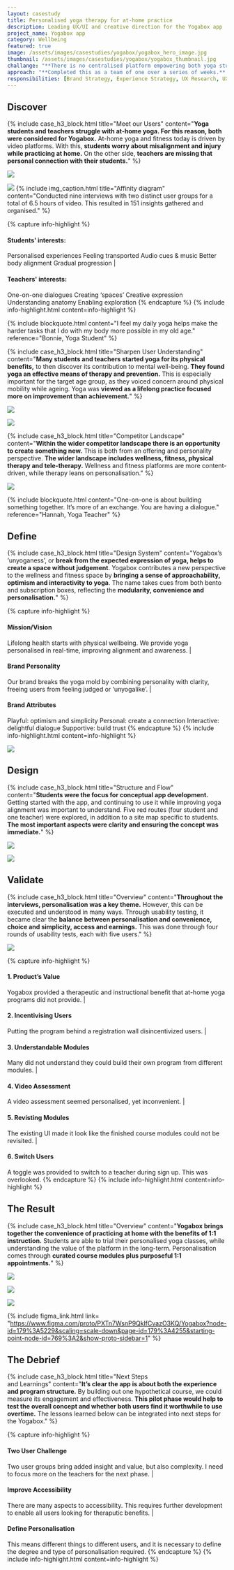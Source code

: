 ```yaml
---
layout: casestudy
title: Personalised yoga therapy for at-home practice
description: Leading UX/UI and creative direction for the Yogabox app
project_name: Yogabox app
category: Wellbeing
featured: true
image: /assets/images/casestudies/yogabox/yogabox_hero_image.jpg
thumbnail: /assets/images/casestudies/yogabox/yogabox_thumbnail.jpg
challange: "**There is no centralised platform empowering both yoga students and independent yoga teachers.** When following video classes at-home, **yoga students are concerned about misalignment. Yoga teachers are missing personalised connections** with students, and view themselves as more than just fitness instructors. "  
approach: "**Completed this as a team of one over a series of weeks.** Yogabox provides personalised yoga courses, focused on the therapeutic benefits of better alignment. I wanted to **create a concept for both students and teachers, as empathy, guidance and connection were main tenants for the platform.**"
responsibilities: [Brand Strategy, Experience Strategy, UX Research, UX Testing, UX Design, UI Design]
---
```


## Discover

{% include case_h3_block.html 
title="Meet our Users" 
content="**Yoga students and teachers struggle with at-home yoga. For this reason, both were considered for Yogabox.** At-home yoga and fitness today is driven by video platforms. With this, **students worry about misalignment and injury while practicing at home.** On the other side, **teachers are missing that personal connection with their students.**" %}

![](/assets/images/casestudies/yogabox/yogabox_students_overview.jpg)

![](/assets/images/casestudies/yogabox/yogabox_teachers_overview.jpg)
{% include img_caption.html 
title="Affinity diagram" 
content="Conducted nine interviews with two distinct user groups for a total of 6.5 hours of video. This resulted in 151 insights gathered and organised." %}

{% capture info-highlight %}
#### Students' interests:
Personalised experiences
Feeling transported
Audio cues & music
Better body alignment
Gradual progression
|
#### Teachers' interests:
One-on-one dialogues
Creating ‘spaces’
Creative expression
Understanding anatomy
Enabling exploration
{% endcapture %}
{% include info-highlight.html content=info-highlight %}

{% include blockquote.html 
content="I feel my daily yoga helps make the harder tasks that I do with my body more possible in my old age." 
reference="Bonnie, Yoga Student" %}

{% include case_h3_block.html 
title="Sharpen User Understanding" 
content="**Many students and teachers started yoga for its physical benefits,** to then discover its contribution to mental well-being. **They found yoga an effective means of therapy and prevention.** This is especially important for the target age group, as they voiced concern around physical mobility while ageing. Yoga was **viewed as a lifelong practice focused more on improvement than achievement.**" %}

![](/assets/images/casestudies/yogabox/yogabox_user_persona.png)

![](/assets/images/casestudies/yogabox/yogabox_teacher_persona.png)

{% include case_h3_block.html 
title="Competitor Landscape" 
content="**Within the wider competitor landscape there is an opportunity to create something new.** This is both from an offering and personality perspective. **The wider landscape includes wellness, fitness, physical therapy and tele-therapy.** Wellness and fitness platforms are more content-driven, while therapy leans on personalisation." %}

![](/assets/images/casestudies/yogabox/yogabox_competitor_analysis.png)

{% include blockquote.html 
content="One-on-one is about building something together. It’s more of an exchange. You are having a dialogue." 
reference="Hannah, Yoga Teacher" %}

## Define

{% include case_h3_block.html 
title="Design System" 
content="Yogabox’s ‘unyoganess’, or **break from the expected expression of yoga, helps to create a space without judgement**. Yogabox contributes a new perspective to the wellness and fitness space by **bringing a sense of approachability, optimism and interactivity to yoga**. The name takes cues from both bento and subscription boxes, reflecting the **modularity, convenience and personalisation.**" %}

{% capture info-highlight %}
#### Mission/Vision
Lifelong health starts with physical wellbeing. We provide yoga personalised in real-time, improving alignment and awareness.
|
#### Brand Personality
Our brand breaks the yoga mold by combining personality with clarity, freeing users from feeling judged or ‘unyogalike’.
|
#### Brand Attributes
Playful: optimism and simplicity
Personal: create a connection
Interactive: delightful dialogue
Supportive: build trust
{% endcapture %}
{% include info-highlight.html content=info-highlight %}

![](/assets/images/casestudies/yogabox/yogabox_style_guide.png)

## Design

{% include case_h3_block.html 
title="Structure and Flow" 
content="**Students were the focus for conceptual app development.** Getting started with the app, and continuing to use it while improving yoga alignment was important to understand. Five red routes (four student and one teacher) were explored, in addition to a site map specific to students. **The most important aspects were clarity and ensuring the concept was immediate.**" %}

![](/assets/images/casestudies/yogabox/yogabox_user_flows.png)

![](/assets/images/casestudies/yogabox/yogabox_site_map.png)

## Validate

{% include case_h3_block.html 
title="Overview" 
content="**Throughout the interviews, personalisation was a key theme.** However, this can be executed and understood in many ways. Through usability testing, it became clear the **balance between personalisation and convenience, choice and simplicity, access and earnings.** This was done through four rounds of usability tests, each with five users." %}

![](/assets/images/casestudies/yogabox/yogabox_initial_screens.png)

{% capture info-highlight %}
#### 1. Product’s Value
Yogabox provided a therapeutic and instructional benefit that at-home yoga programs did not provide.
|
#### 2. Incentivising Users
Putting the program behind a registration wall disincentivized users.
|
#### 3. Understandable Modules
Many did not understand they could build their own program from different modules.
|
#### 4. Video Assessment
A video assessment seemed personalised, yet inconvenient.
|
#### 5. Revisting Modules
The existing UI made it look like the finished course modules could not be revisited.
|
#### 6. Switch Users
A toggle was provided to switch to a teacher during sign up. This was overlooked.
{% endcapture %}
{% include info-highlight.html content=info-highlight %}

## The Result

{% include case_h3_block.html 
title="Overview" 
content="**Yogabox brings together the convenience of practicing at home with the benefits of 1:1 instruction.** Students are able to trial their personalised yoga classes, while understanding the value of the platform in the long-term. Personalisation comes through **curated course modules plus purposeful 1:1 appointments.**" %}

![](/assets/images/casestudies/yogabox/yogabox-final_01.png)

![](/assets/images/casestudies/yogabox/yogabox-final_02.png)

![](/assets/images/casestudies/yogabox/yogabox-final_03.png)

{% include figma_link.html link= "https://www.figma.com/proto/PXTn7WsnP9QklfCvazO3KQ/Yogabox?node-id=179%3A5229&scaling=scale-down&page-id=179%3A4255&starting-point-node-id=769%3A2&show-proto-sidebar=1" %}

## The Debrief

{% include case_h3_block.html 
title="Next Steps <br>and Learnings" 
content="**It’s clear the app is about both the experience and program structure.** By building out one hypothetical course, we could measure its engagement and effectiveness. **This pilot phase would help to test the overall concept and whether both users find it worthwhile to use overtime.** The lessons learned below can be integrated into next steps for the Yogabox." %}

{% capture info-highlight %}
#### Two User Challenge
Two user groups bring added insight and value, but also complexity. I need to focus more on the teachers for the next phase.
|
#### Improve Accessibility
There are many aspects to accessibility. This requires further development to enable all users looking for theraputic benefits.
|
#### Define Personalisation
This means different things to different users, and it is necessary to define the degree and type of personalisation required.
{% endcapture %}
{% include info-highlight.html content=info-highlight %}

